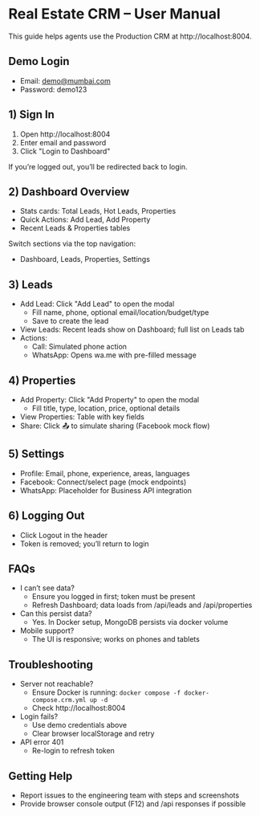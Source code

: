 # Real Estate CRM – User Manual

This guide helps agents use the Production CRM at http://localhost:8004.

## Demo Login
- Email: demo@mumbai.com
- Password: demo123

## 1) Sign In
1. Open http://localhost:8004
2. Enter email and password
3. Click "Login to Dashboard"

If you’re logged out, you’ll be redirected back to login.

## 2) Dashboard Overview
- Stats cards: Total Leads, Hot Leads, Properties
- Quick Actions: Add Lead, Add Property
- Recent Leads & Properties tables

Switch sections via the top navigation:
- Dashboard, Leads, Properties, Settings

## 3) Leads
- Add Lead: Click "Add Lead" to open the modal
  - Fill name, phone, optional email/location/budget/type
  - Save to create the lead
- View Leads: Recent leads show on Dashboard; full list on Leads tab
- Actions:
  - Call: Simulated phone action
  - WhatsApp: Opens wa.me with pre-filled message

## 4) Properties
- Add Property: Click "Add Property" to open the modal
  - Fill title, type, location, price, optional details
- View Properties: Table with key fields
- Share: Click 📤 to simulate sharing (Facebook mock flow)

## 5) Settings
- Profile: Email, phone, experience, areas, languages
- Facebook: Connect/select page (mock endpoints)
- WhatsApp: Placeholder for Business API integration

## 6) Logging Out
- Click Logout in the header
- Token is removed; you’ll return to login

## FAQs
- I can’t see data?
  - Ensure you logged in first; token must be present
  - Refresh Dashboard; data loads from /api/leads and /api/properties
- Can this persist data?
  - Yes. In Docker setup, MongoDB persists via docker volume
- Mobile support?
  - The UI is responsive; works on phones and tablets

## Troubleshooting
- Server not reachable?
  - Ensure Docker is running: `docker compose -f docker-compose.crm.yml up -d`
  - Check http://localhost:8004
- Login fails?
  - Use demo credentials above
  - Clear browser localStorage and retry
- API error 401
  - Re-login to refresh token

## Getting Help
- Report issues to the engineering team with steps and screenshots
- Provide browser console output (F12) and /api responses if possible
